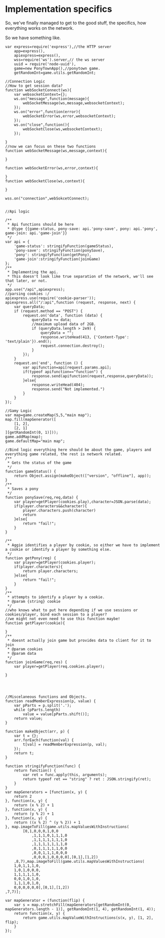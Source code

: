 Implementation specifics
====================
So, we've finally managed to get to the good stuff, the specifics, how everything works on the network.

So we have something like.

    var express=require('express'),//the HTTP server
        app=express(),
        apiexpress=express(),
        wss=require('ws').server,// the ws server
        uuid = require('node-uuid'),
        game=new PonyTownApp(),//ponytown game.
        getRandomInt=game.utils.getRandomInt;
    
    //Connection Logic
    //How to get session data?
    function webSocketConnect(ws){
        var websocketContext={};
        ws.on("message",function(message){
            webSocketMessage(ws,message,websocketContext);
        });
        ws.on("error",function(error){
            webSocketError(ws,error,websocketContext);
        });
        ws.on("close",function(){
            webSocketClose(ws,websocketContext);
        });
    
    }
    //now we can focus on these two functions
    function webSocketMessage(ws,message,context){
    
    }
    
    function webSocketError(ws,error,context){
    
    }
    function webSocketClose(ws,context){
    
    }
    
    wss.on("connection",webSokcetConnect);
    
    
    //Api logic
    
    /**
     * Api functions should be here
     * @type {{game-status, pony-save: api.'pony-save', pony: api.'pony', game-join: api.'game-join'}}
     */
    var api = {
        'game-status': stringifyFunction(gameStatus),
        'pony-save': stringifyFunction(ponySave),
        'pony': stringifyFunction(getPony),
        'game-join':stringifyFunction(joinGame)
    };
    /**
     * Implementing the api.
     * This doesn't look like true separation of the network, we'll see that later, or not.
     */
    app.use("/api",apiexpress);
    //parsing cookies :/
    apiexpress.use(require('cookie-parser'));
    apiexpress.all("/:api",function (request, response, next) {
        var queryData;
        if (request.method == "POST") {
            request.on('data', function (data) {
                queryData += data;
                //maximum upload data of 2GB.
                if (queryData.length > 2e9) {
                    queryData = "";
                    response.writeHead(413, {'Content-Type': 'text/plain'}).end();
                    request.connection.destroy();
                }
            });
        }
        request.on('end', function () {
            var apifunction=api[request.params.api];
            if(typeof apifunction=="function") {
                response.send(apifunction(request,response,queryData));
            }else{
                response.writeHead(404);
                response.send("Not implemented.")
            }
        }
    });
    
    //Gamy Logic
    var map=game.createMap(5,5,"main map");
    map.fill(mapGenerator([
        [1, 2],
        [2, 1]
    ][getRandomInt(0, 1)]));
    game.addMap(map);
    game.defaultMap="main map";
    
    //Bind logic everything here should be about the game, players and everything game related, the rest is network related.
    /**
     * Gets the status of the game
     */
    function gameStatus() {
        return Object.assign(makeObject(["version", "offline"], app));
    }
    /**
     * Saves a pony
     */
    function ponySave(req,req,data) {
        var player=getPlayer(cookies.play),character=JSON.parse(data);
        if(player.characters&&character){
            player.characters.push(character)
            return
        }else{
            return "fail!";
        }
    }
    
    /**
     * Aggie identifies a player by cookie, so either we have to implement a cookie or identify a player by something else.
     */
    function getPony(req) {
        var player=getPlayer(cookies.player);
        if(player.characters){
            return player.characters;
        }else{
            return "fail!";
        }
    }
    /**
     * attempts to identify a player by a cookie.
     * @param {string} cookie
     */
    //who knows what to put here depending if we use sessions or cookies/player, bind each session to a player?
    //we might not even need to use this function maybe!
    function getPlayer(cookie){
    
    }
    /**
     * doesnt actually join game but provides data to client for it to join
     * @param cookies
     * @param data
     */
    function joinGame(req,res) {
        var player=getPlayer(req.cookies.player);
    
    }
    
    
    
    
    //Miscelaneous functions and Objects.
    function readMemberExpression(p, value) {
        var pParts = p.split('.');
        while (pParts.length)
            value = value[pParts.shift()];
        return value;
    }
    
    function makeObject(arr, p) {
        var t = {};
        arr.forEach(function(val) {
            t[val] = readMemberExpression(p, val);
        });
        return t;
    }
    
    function stringifyFunction(func) {
        return function() {
            var ret = func.apply(this, arguments);
            return typeof ret == "string" ? ret : JSON.stringify(ret);
        }
    }
    var mapGenerators = [function(x, y) {
        return 2
    }, function(x, y) {
        return (x % 2) + 1
    }, function(x, y) {
        return (y % 2) + 1
    }, function(x, y) {
        return ((x % 2) ^ (y % 2)) + 1
    }, map.imageToFill(game.utils.mapValuesWithInstructions(
            [0,1,0,0,0,1,0,0
                ,1,1,1,0,1,1,1,0
                ,1,1,1,1,1,1,1,0
                ,1,1,1,1,1,1,1,0
                ,0,1,1,1,1,1,0,0
                ,0,0,1,1,1,0,0,0
                ,0,0,0,1,0,0,0,0],[0,1],[1,2])
        ,8,7),map.imageToFill(game.utils.mapValuesWithInstructions(
        1,0,1,1,1,0,
        1,0,1,0,0,0,
        1,1,1,1,1,0,
        0,0,1,0,1,0,
        1,1,1,0,1,0,
        0,0,0,0,0,0],[0,1],[1,2])
    ,7,7)];
    
    var mapGenerator = (function(flip) {
        var s = map.stretchFill(mapGenerators[getRandomInt(0, mapGenerators.length - 1)], getRandomInt(1, 4), getRandomInt(1, 4));
        return function(x, y) {
            return game.utils.mapValueWithInstructions(s(x, y), [1, 2], flip);
        }
    });
    